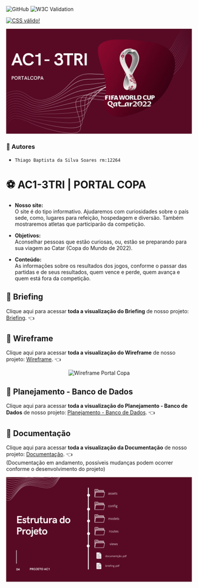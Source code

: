 ![GitHub](https://img.shields.io/github/license/thiagobapsoares/AC1-3TRI?style=for-the-badge)
![W3C Validation](https://img.shields.io/w3c-validation/html?style=for-the-badge&targetUrl=https%3A%2F%2Fthiagobapsoares.github.io%2FAC1-3TRI%2F)

<p>
<a href="http://jigsaw.w3.org/css-validator/check/referer">
    <img style="border:0;width:88px;height:31px"
        src="http://jigsaw.w3.org/css-validator/images/vcss-blue"
        alt="CSS válido!" />
    </a>
</p>

![Projeto Copa do Mundo](docs/capaprojeto.jpg)

### 👥 Autores
- `Thiago Baptista da Silva Soares rm:12264`

# ⚽ AC1-3TRI | PORTAL COPA 

* **Nosso site:** <br>
O site é do tipo informativo. Ajudaremos com curiosidades sobre o país sede, como, lugares para refeição, hospedagem e diversão. Também mostraremos atletas que participarão da competição. 

* **Objetivos:** <br>
Aconselhar pessoas que estão curiosas, ou, estão se preparando para sua viagem ao Catar (Copa do Mundo de 2022).

* **Conteúdo:** <br>
As informações sobre os resultados dos jogos, conforme o passar das partidas e de seus resultados, quem vence e perde, quem avança e quem está fora da competição. 

## 💼 Briefing
Clique aqui para acessar **toda a visualização do Briefing** de nosso projeto: [Briefing](https://github.com/thiagobapsoares/AC1-3TRI/blob/main/docs/Briefing.pdf). 👈

## 🎨 Wireframe
Clique aqui para acessar **toda a visualização do Wireframe** de nosso projeto: [Wireframe](https://www.figma.com/file/iiiPdkHZGVoZlA7KTHlAC7/AC-3%C2%B0TRI?node-id=0%3A1). 👈

<p align="center">
 <img src="https://github.com/thiagobapsoaress/AC1-3TRI/docs/wireframepc.jpg" alt="Wireframe Portal Copa"
</p>

## 📂 Planejamento - Banco de Dados
Clique aqui para acessar **toda a visualização do Planejamento - Banco de Dados** de nosso projeto: [Planejamento - Banco de Dados](https://github.com/thiagobapsoares/AC1-3TRI/blob/main/docs/PlanejamentoDB.pdf). 👈

## 📃 Documentação

Clique aqui para acessar **toda a visualização da Documentação** de nosso projeto: [Documentação](https://www.canva.com/design/DAFMHKiSZ-Q/0dAA72BJhXmgBNG0WO7_4A/view?utm_content=DAFMHKiSZ-Q&utm_campaign=designshare&utm_medium=link2&utm_source=sharebutton). 👈 <br>
(Documentação em andamento, possíveis mudanças podem ocorrer conforme o desenvolvimento do projeto)

![Documentacao Projeto Copa do Mundo](docs/possiveldocumentacao.jpg)
